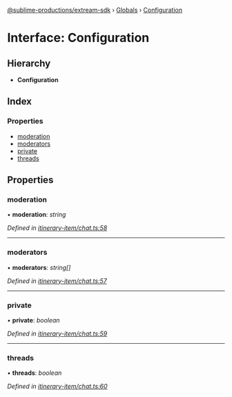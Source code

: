 [@sublime-productions/extream-sdk](../README.md) › [Globals](../globals.md) › [Configuration](configuration.md)

# Interface: Configuration

## Hierarchy

* **Configuration**

## Index

### Properties

* [moderation](configuration.md#moderation)
* [moderators](configuration.md#moderators)
* [private](configuration.md#private)
* [threads](configuration.md#threads)

## Properties

###  moderation

• **moderation**: *string*

*Defined in [itinerary-item/chat.ts:58](https://github.com/Extream-SaaS/ex-sdk/blob/c4dac15/src/itinerary-item/chat.ts#L58)*

___

###  moderators

• **moderators**: *string[]*

*Defined in [itinerary-item/chat.ts:57](https://github.com/Extream-SaaS/ex-sdk/blob/c4dac15/src/itinerary-item/chat.ts#L57)*

___

###  private

• **private**: *boolean*

*Defined in [itinerary-item/chat.ts:59](https://github.com/Extream-SaaS/ex-sdk/blob/c4dac15/src/itinerary-item/chat.ts#L59)*

___

###  threads

• **threads**: *boolean*

*Defined in [itinerary-item/chat.ts:60](https://github.com/Extream-SaaS/ex-sdk/blob/c4dac15/src/itinerary-item/chat.ts#L60)*
